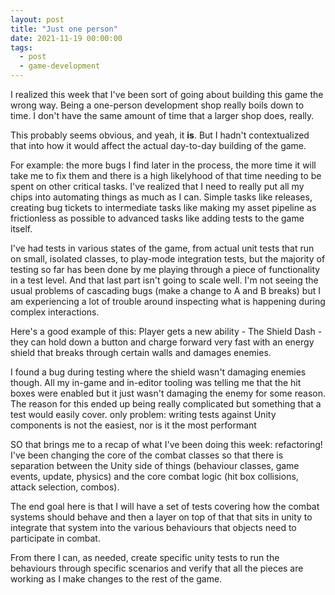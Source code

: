 ```yaml
---
layout: post
title: "Just one person"
date: 2021-11-19 00:00:00
tags:
  - post
  - game-development
---
```


I realized this week that I've been sort of going about building this game the wrong way. Being a one-person development shop really boils down to time. I don't have the same amount of time that a larger shop does, really.

This probably seems obvious, and yeah, it **is**. But I hadn't contextualized that into how it would affect the actual day-to-day building of the game.

For example: the more bugs I find later in the process, the more time it will take me to fix them and there is a high likelyhood of that time needing to be spent on other critical tasks. I've realized that I need to really put all my chips into automating things as much as I can. Simple tasks like releases, creating bug tickets to intermediate tasks like making my asset pipeline as frictionless as possible to advanced tasks like adding tests to the game itself.

I've had tests in various states of the game, from actual unit tests that run on small, isolated classes, to play-mode integration tests, but the majority of testing so far has been done by me playing through a piece of functionality in a test level. And that last part isn't going to scale well. I'm not seeing the usual problems of cascading bugs (make a change to A and B breaks) but I am experiencing a lot of trouble around inspecting what is happening during complex interactions.

Here's a good example of this: Player gets a new ability - The Shield Dash - they can hold down a button and charge forward very fast with an energy shield that breaks through certain walls and damages enemies.

I found a bug during testing where the shield wasn't damaging enemies though. All my in-game and in-editor tooling was telling me that the hit boxes were enabled but it just wasn't damaging the enemy for some reason. The reason for this ended up being really complicated but something that a test would easily cover. only problem: writing tests against Unity components is not the easiest, nor is it the most performant

SO that brings me to a recap of what I've been doing this week: refactoring! I've been changing the core of the combat classes so that there is separation between the Unity side of things (behaviour classes, game events, update, physics) and the core combat logic (hit box collisions, attack selection, combos).

The end goal here is that I will have a set of tests covering how the combat systems should behave and then a layer on top of that that sits in unity to integrate that system into the various behaviours that objects need to participate in combat.

From there I can, as needed, create specific unity tests to run the behaviours through specific scenarios and verify that all the pieces are working as I make changes to the rest of the game.
